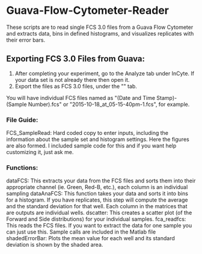 # Guava-Flow-Cytometer-Reader
These scripts are to read single FCS 3.0 files from a Guava Flow Cytometer and extracts data, bins in defined histograms, and visualizes replicates with their error bars.

## Exporting FCS 3.0 Files from Guava:

1. After completing your experiment, go to the Analyze tab under InCyte. If your data set is not already there then open it.
2. Export the files as FCS 3.0 files, under the "" tab.

You will have individual FCS files named as "(Date and Time Stamp)-(Sample Number).fcs" or "2015-10-18_at_05-15-40pm-1.fcs", for example.

### File Guide:

FCS_SampleRead: Hard coded copy to enter inputs, including the information about the sample set and histogram settings.
Here the figures are also formed. I included sample code for this and if you want help customizing it, just ask me.
 
### Functions:
dataFCS: This extracts your data from the FCS files and sorts them into their appropriate channel (ie. Green, Red-B, etc.), each column is an individual sampling
dataAnaFCS: This function takes your data and sorts it into bins for a histogram. If you have replicates, this step will compute the average and the standard deviation for that well. Each column in the matrices that are outputs are individual wells.
dscatter: This creates a scatter plot (of the Forward and Side distributions) for your individual samples.
fca_readfcs: This reads the FCS files. If you want to extract the data for one sample you can just use this. Sample calls are included in the Matlab file
shadedErrorBar: Plots the mean value for each well and its standard deviation is shown by the shaded area.
